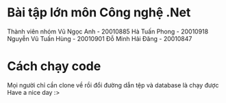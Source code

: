 # Bài tập lớn môn Công nghệ .Net
Thành viên nhóm 
  Vũ Ngọc Anh - 20010885
  Hà Tuấn Phong - 20010918
  Nguyễn Vũ Tuấn Hùng - 20010901
  Đỗ Minh Hải Đăng - 20010847

# Cách chạy code
Mọi người chỉ cần clone về rồi đổi đường dẫn tệp và database là chạy được
  Have a nice day :>
